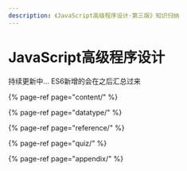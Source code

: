 ```yaml
---
description: 《JavaScript高级程序设计·第三版》知识归纳
---
```


# JavaScript高级程序设计

持续更新中... ES6新增的会在之后汇总过来

{% page-ref page="content/" %}

{% page-ref page="datatype/" %}

{% page-ref page="reference/" %}

{% page-ref page="quiz/" %}

{% page-ref page="appendix/" %}

